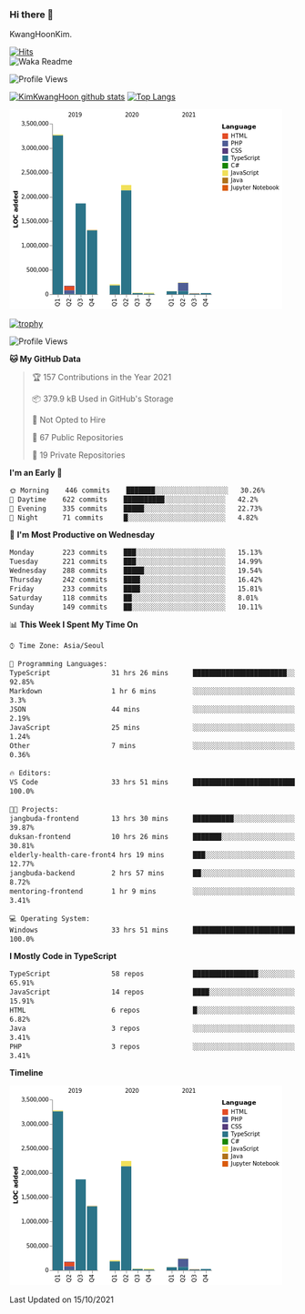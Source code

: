 ### Hi there 👋

KwangHoonKim.

[![Hits](https://hits.seeyoufarm.com/api/count/incr/badge.svg?url=https%3A%2F%2Fgithub.com%2Frhkdgns95)](https://hits.seeyoufarm.com)  
![Waka Readme](https://github.com/rhkdgns95/rhkdgns95/workflows/Waka%20Readme/badge.svg)

![Profile Views](http://img.shields.io/badge/Profile%20Views-0-blue)

[![KimKwangHoon github stats](https://github-readme-stats.vercel.app/api?username=rhkdgns95&show_icons=true)](https://github.com/rhkdgns95/github-readme-stats)   [![Top Langs](https://github-readme-stats.vercel.app/api/top-langs/?username=rhkdgns95&layout=compact)](https://github.com/rhkdgns95/github-readme-stats)   


![Chart not found](https://raw.githubusercontent.com/rhkdgns95/rhkdgns95/master/charts/bar_graph.png) 

[![trophy](https://github-profile-trophy.vercel.app/?username=rhkdgns95)](https://github.com/rhkdgns95/github-profile-trophy)

<!--START_SECTION:waka-->
![Profile Views](http://img.shields.io/badge/Profile%20Views-3-blue)

**🐱 My GitHub Data** 

> 🏆 157 Contributions in the Year 2021
 > 
> 📦 379.9 kB Used in GitHub's Storage 
 > 
> 🚫 Not Opted to Hire
 > 
> 📜 67 Public Repositories 
 > 
> 🔑 19 Private Repositories  
 > 
**I'm an Early 🐤** 

```text
🌞 Morning    446 commits    ███████░░░░░░░░░░░░░░░░░░   30.26% 
🌆 Daytime    622 commits    ██████████░░░░░░░░░░░░░░░   42.2% 
🌃 Evening    335 commits    █████░░░░░░░░░░░░░░░░░░░░   22.73% 
🌙 Night      71 commits     █░░░░░░░░░░░░░░░░░░░░░░░░   4.82%

```
📅 **I'm Most Productive on Wednesday** 

```text
Monday       223 commits    ███░░░░░░░░░░░░░░░░░░░░░░   15.13% 
Tuesday      221 commits    ███░░░░░░░░░░░░░░░░░░░░░░   14.99% 
Wednesday    288 commits    █████░░░░░░░░░░░░░░░░░░░░   19.54% 
Thursday     242 commits    ████░░░░░░░░░░░░░░░░░░░░░   16.42% 
Friday       233 commits    ████░░░░░░░░░░░░░░░░░░░░░   15.81% 
Saturday     118 commits    ██░░░░░░░░░░░░░░░░░░░░░░░   8.01% 
Sunday       149 commits    ██░░░░░░░░░░░░░░░░░░░░░░░   10.11%

```


📊 **This Week I Spent My Time On** 

```text
⌚︎ Time Zone: Asia/Seoul

💬 Programming Languages: 
TypeScript               31 hrs 26 mins      ███████████████████████░░   92.85% 
Markdown                 1 hr 6 mins         ░░░░░░░░░░░░░░░░░░░░░░░░░   3.3% 
JSON                     44 mins             ░░░░░░░░░░░░░░░░░░░░░░░░░   2.19% 
JavaScript               25 mins             ░░░░░░░░░░░░░░░░░░░░░░░░░   1.24% 
Other                    7 mins              ░░░░░░░░░░░░░░░░░░░░░░░░░   0.36%

🔥 Editors: 
VS Code                  33 hrs 51 mins      █████████████████████████   100.0%

🐱‍💻 Projects: 
jangbuda-frontend        13 hrs 30 mins      ██████████░░░░░░░░░░░░░░░   39.87% 
duksan-frontend          10 hrs 26 mins      ███████░░░░░░░░░░░░░░░░░░   30.81% 
elderly-health-care-front4 hrs 19 mins       ███░░░░░░░░░░░░░░░░░░░░░░   12.77% 
jangbuda-backend         2 hrs 57 mins       ██░░░░░░░░░░░░░░░░░░░░░░░   8.72% 
mentoring-frontend       1 hr 9 mins         ░░░░░░░░░░░░░░░░░░░░░░░░░   3.41%

💻 Operating System: 
Windows                  33 hrs 51 mins      █████████████████████████   100.0%

```

**I Mostly Code in TypeScript** 

```text
TypeScript               58 repos            ████████████████░░░░░░░░░   65.91% 
JavaScript               14 repos            ████░░░░░░░░░░░░░░░░░░░░░   15.91% 
HTML                     6 repos             █░░░░░░░░░░░░░░░░░░░░░░░░   6.82% 
Java                     3 repos             ░░░░░░░░░░░░░░░░░░░░░░░░░   3.41% 
PHP                      3 repos             ░░░░░░░░░░░░░░░░░░░░░░░░░   3.41%

```


**Timeline**

![Chart not found](https://raw.githubusercontent.com/rhkdgns95/rhkdgns95/master/charts/bar_graph.png) 


 Last Updated on 15/10/2021
<!--END_SECTION:waka-->
